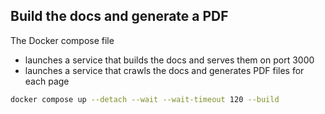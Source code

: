 ## Build the docs and generate a PDF

The Docker compose file 
- launches a service that builds the docs and serves them on port 3000
- launches a service that crawls the docs and generates PDF files for each page

```bash
docker compose up --detach --wait --wait-timeout 120 --build
```

